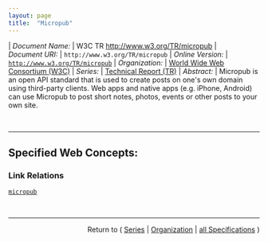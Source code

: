 ```yaml
---
layout: page
title:  "Micropub"
---
```


| *Document Name:* | W3C TR http://www.w3.org/TR/micropub
| *Document URI:* | `http://www.w3.org/TR/micropub`
| *Online Version:* | [`http://www.w3.org/TR/micropub`](http://www.w3.org/TR/micropub)
| *Organization:* | [World Wide Web Consortium (W3C)](..  "List of specification series by this organization")
| *Series:* | [Technical Report (TR)](.  "List of specifications in this series")
| *Abstract:* | Micropub is an open API standard that is used to create posts on one's own domain using third-party clients. Web apps and native apps (e.g. iPhone, Android) can use Micropub to post short notes, photos, events or other posts to your own site.

<br/>
<hr/>

## Specified Web Concepts:

### Link Relations

[`micropub`](/concepts/link-relation/micropub "Allows discovery of a Micropub endpoint which will be used to create posts.")



<br/>
<hr/>

<p style="text-align: right">Return to ( <a href="./">Series</a> | <a href="../">Organization</a> | <a href="../../">all Specifications</a> )</p>